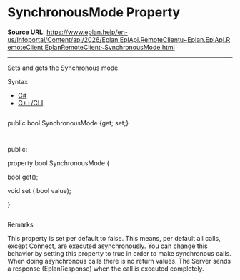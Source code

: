 # SynchronousMode Property

**Source URL:** https://www.eplan.help/en-us/Infoportal/Content/api/2026/Eplan.EplApi.RemoteClientu~Eplan.EplApi.RemoteClient.EplanRemoteClient~SynchronousMode.html

---

Sets and gets the Synchronous mode.

Syntax

- [C#](#i-syntax-CS)
- [C++/CLI](#i-syntax-CPP2005)

```
```
public bool SynchronousMode {get; set;}
```
```

```
```
public:

property bool SynchronousMode {

   bool get();

   void set (    bool value);

}
```
```

Remarks

This property is set per default to false. This means, per default all calls, except Connect, are executed asynchronously. You can change this behavior by setting this property to true in order to make synchronous calls. When doing asynchronous calls there is no return values. The Server sends a response (EplanResponse) when the call is executed completely.

